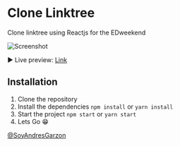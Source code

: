 # Clone Linktree

Clone linktree using Reactjs for the EDweekend

![Screenshot](https://repository-images.githubusercontent.com/382200134/39928380-daae-11eb-9717-4b1561307af1)

▶️ Live preview: [Link](https://clone-linktree.netlify.app/)

## Installation

1. Clone the repository
2. Install the dependencies ``npm install`` or ``yarn install``
3. Start the project ``npm start`` or ``yarn start``
4. Lets Go 😁

[@SoyAndresGarzon](https://soyandresgarzon.vercel.app)
